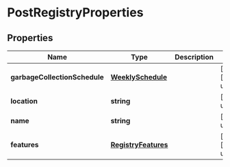 # PostRegistryProperties

## Properties
| Name | Type | Description | Notes |
| ------------ | ------------- | ------------- | ------------- |
| **garbageCollectionSchedule** | [**WeeklySchedule**](WeeklySchedule.md) |  | [optional] [default to undefined] |
| **location** | **string** |  | [default to undefined] |
| **name** | **string** |  | [default to undefined] |
| **features** | [**RegistryFeatures**](RegistryFeatures.md) |  | [optional] [default to undefined] |


